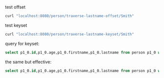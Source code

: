 

test offset
```bash
curl "localhost:8080/person/traverse-lastname-offset/Smith"
```

test keyset
```bash
curl "localhost:8080/person/traverse-lastname-keyset/Smith"
```

query for keyset:

```sql
select p1_0.id,p1_0.age,p1_0.firstname,p1_0.lastname from person p1_0 where p1_0.lastname=? and (p1_0.firstname>? or p1_0.firstname=? and p1_0.id>?) order by p1_0.firstname,p1_0.id fetch first ? rows only
```

the same but effective:

```sql
select p1_0.id,p1_0.age,p1_0.firstname,p1_0.lastname from person p1_0 where p1_0.lastname=? and (p1_0.firstname>=? and (p1_0.firstname>? or p1_0.id>?)) order by p1_0.firstname,p1_0.id fetch first ? rows only;
```

